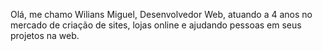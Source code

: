 Olá, me chamo Wilians Miguel, Desenvolvedor Web, atuando a 4 anos no mercado de criação de sites, lojas online e ajudando pessoas em seus projetos na web. 
